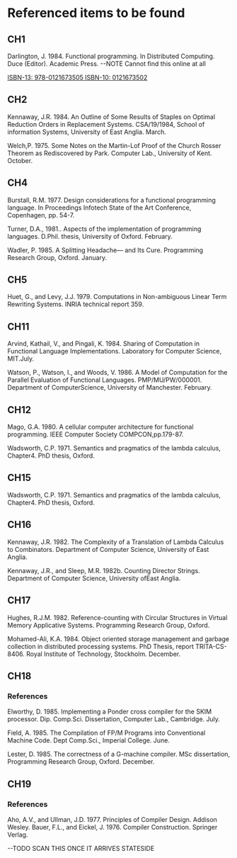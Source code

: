 # Referenced items to be found

## CH1 

Darlington, J. 1984. Functional programming. In Distributed Computing. Duce (Editor). Academic Press. --NOTE Cannot find this online at all

[ISBN-13: 978-0121673505
ISBN-10: 0121673502](https://www.amazon.com/Distributed-Computing-Apic-Studies-Processing/dp/0121673502/)

## CH2

Kennaway, J.R. 1984. An Outline of Some Results of Staples on Optimal Reduction Orders in Replacement Systems. CSA/19/1984, School of information Systems, University of East Anglia. March.

Welch,P. 1975. Some Notes on the Martin-Lof Proof of the Church Rosser Theorem as Rediscovered by Park. Computer Lab., University of Kent. October.

## CH4

Burstall, R.M. 1977. Design considerations for a functional programming language. In Proceedings Infotech State of the Art Conference, Copenhagen, pp. 54-7.

Turner, D.A., 1981.. Aspects of the implementation of programming languages. D.Phil. thesis, University of Oxford. February.

Wadler, P. 1985. A Splitting Headache— and Its Cure. Programming Research Group, Oxford. January.

## CH5

Huet, G., and Levy, J.J. 1979. Computations in Non-ambiguous Linear Term Rewriting Systems. INRIA technical report 359.

## CH11

Arvind, Kathail, V., and Pingali, K. 1984. Sharing of Computation in Functional Language Implementations. Laboratory for Computer Science, MIT.July.

Watson, P., Watson, I., and Woods, V. 1986. A Model of Computation for the Parallel Evaluation of Functional Languages. PMP/MU/PW/000001. Department of ComputerScience, University of Manchester. February.

## CH12

Mago, G.A. 1980. A cellular computer architecture for functional programming. IEEE Computer Society COMPCON,pp.179-87.

Wadsworth, C.P. 1971. Semantics and pragmatics of the lambda calculus, Chapter4. PhD thesis, Oxford.

## CH15

Wadsworth, C.P. 1971. Semantics and pragmatics of the lambda calculus, Chapter4. PhD thesis, Oxford.

## CH16

Kennaway, J.R. 1982. The Complexity of a Translation of Lambda Calculus to Combinators. Department of Computer Science, University of East Anglia.

Kennaway, J.R., and Sleep, M.R. 1982b. Counting Director Strings. Department of Computer Science, University ofEast Anglia.

## CH17

Hughes, R.J.M. 1982. Reference-counting with Circular Structures in Virtual Memory Applicative Systems. Programming Research Group, Oxford.

Mohamed-Ali, K.A. 1984. Object oriented storage management and garbage collection in distributed processing systems. PhD Thesis, report TRITA-CS-8406. Royal Institute of Technology, Stockholm. December.

## CH18

### References

Elworthy, D. 1985. Implementing a Ponder cross compiler for the SKIM processor. Dip. Comp.Sci. Dissertation, Computer Lab., Cambridge. July.

Field, A. 1985. The Compilation of FP/M Programs into Conventional Machine Code. Dept Comp.Sci., Imperial College. June.

Lester, D. 1985. The correctness of a G-machine compiler. MSc dissertation, Programming Research Group, Oxford. December.

## CH19

### References

Aho, A.V., and Ullman, J.D. 1977. Principles of Compiler Design. Addison Wesley. Bauer, F.L., and Eickel, J. 1976. Compiler Construction. Springer Verlag.

--TODO SCAN THIS ONCE IT ARRIVES STATESIDE